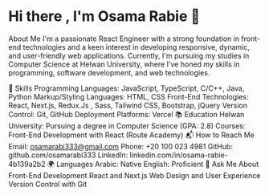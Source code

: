 <h1 align-"center">Hi there , I'm Osama Rabie 👋</h1>
About Me
I'm a passionate React Engineer with a strong foundation in front-end technologies and a keen interest in developing responsive, dynamic, and user-friendly web applications. Currently, I'm pursuing my studies in Computer Science at Helwan University, where I've honed my skills in programming, software development, and web technologies.

🌟 Skills
Programming Languages: JavaScript, TypeScript, C/C++, Java, Python
Markup/Styling Languages: HTML, CSS
Front-End Technologies: React, Next.js, Redux.Js , Sass, Tailwind CSS, Bootstrap, jQuery
Version Control: Git, GitHub
Deployment Platforms: Vercel
📚 Education
Helwan University: Pursuing a degree in Computer Science (GPA: 2.8)
Courses: Front-End Development with React (Route Academy)
📬 How to Reach Me
Email: osamarabi333@gmail.com
Phone: +20 100 023 4981
GitHub: github.com/osamarabi333
LinkedIn: linkedin.com/in/osama-rabie-4b139a2b2
🌍 Languages
Arabic: Native
English: Proficient
💬 Ask Me About
Front-End Development
React and Next.js
Web Design and User Experience
Version Control with Git
